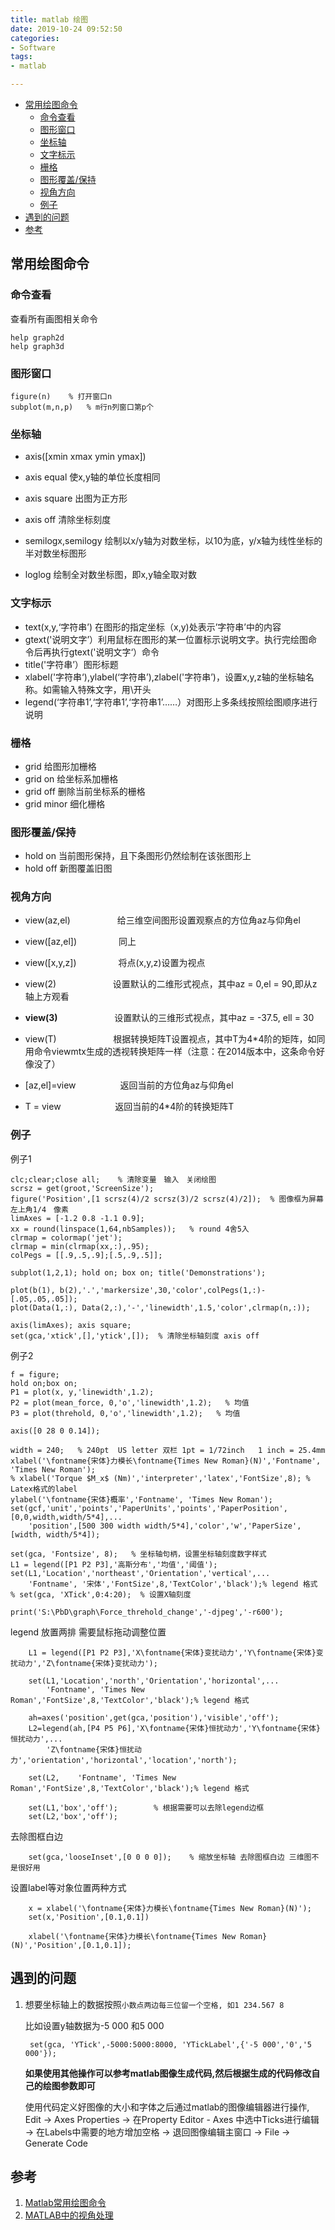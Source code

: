 ```yaml
---
title: matlab 绘图
date: 2019-10-24 09:52:50
categories:
- Software
tags:
- matlab

---
```


<!-- @import "[TOC]" {cmd="toc" depthFrom=2 depthTo=3 orderedList=false} -->

<!-- code_chunk_output -->

- [常用绘图命令](#常用绘图命令)
  - [命令查看](#命令查看)
  - [图形窗口](#图形窗口)
  - [坐标轴](#坐标轴)
  - [文字标示](#文字标示)
  - [栅格](#栅格)
  - [图形覆盖/保持](#图形覆盖保持)
  - [视角方向](#视角方向)
  - [例子](#例子)
- [遇到的问题](#遇到的问题)
- [参考](#参考)

<!-- /code_chunk_output -->

## 常用绘图命令

### 命令查看
查看所有画图相关命令

    help graph2d
    help graph3d

### 图形窗口
    figure(n)    % 打开窗口n
    subplot(m,n,p)   % m行n列窗口第p个

### 坐标轴
- axis([xmin xmax ymin ymax])

- axis equal 使x,y轴的单位长度相同

- axis square 出图为正方形

- axis off 清除坐标刻度

- semilogx,semilogy 绘制以x/y轴为对数坐标，以10为底，y/x轴为线性坐标的半对数坐标图形

- loglog 绘制全对数坐标图，即x,y轴全取对数   

### 文字标示
- text(x,y,‘字符串’) 在图形的指定坐标（x,y)处表示’字符串’中的内容
- gtext('说明文字’）利用鼠标在图形的某一位置标示说明文字。执行完绘图命令后再执行gtext('说明文字‘）命令
- title('字符串’）图形标题
- xlabel('字符串‘),ylabel(‘字符串’),zlabel('字符串’)，设置x,y,z轴的坐标轴名称。如需输入特殊文字，用\开头
- legend(‘字符串1’,‘字符串1’,‘字符串1’……）对图形上多条线按照绘图顺序进行说明 

### 栅格
- grid 给图形加栅格
- grid on 给坐标系加栅格
- grid off 删除当前坐标系的栅格
- grid minor  细化栅格

### 图形覆盖/保持
- hold on 当前图形保持，且下条图形仍然绘制在该张图形上
- hold off 新图覆盖旧图 

### 视角方向

- view(az,el)                   给三维空间图形设置观察点的方位角az与仰角el

- view([az,el])                 同上

- view([x,y,z])                 将点(x,y,z)设置为视点

- view(2)                       设置默认的二维形式视点，其中az = 0,el = 90,即从z轴上方观看

- **view(3)**                       设置默认的三维形式视点，其中az = -37.5, ell = 30

- view(T)                       根据转换矩阵T设置视点，其中T为4*4阶的矩阵，如同用命令viewmtx生成的透视转换矩阵一样（注意：在2014版本中，这条命令好像没了）

- [az,el]=view                  返回当前的方位角az与仰角el

- T = view                      返回当前的4*4阶的转换矩阵T

### 例子

例子1
   
    clc;clear;close all;    % 清除变量　输入　关闭绘图
    scrsz = get(groot,'ScreenSize');
    figure('Position',[1 scrsz(4)/2 scrsz(3)/2 scrsz(4)/2]);  % 图像框为屏幕左上角1/4　像素
    limAxes = [-1.2 0.8 -1.1 0.9];
    xx = round(linspace(1,64,nbSamples));   % round 4舍5入
    clrmap = colormap('jet');
    clrmap = min(clrmap(xx,:),.95);
    colPegs = [[.9,.5,.9];[.5,.9,.5]];

    subplot(1,2,1); hold on; box on; title('Demonstrations');
    
    plot(b(1), b(2),'.','markersize',30,'color',colPegs(1,:)-[.05,.05,.05]);
    plot(Data(1,:), Data(2,:),'-','linewidth',1.5,'color',clrmap(n,:));
    
    axis(limAxes); axis square; 
    set(gca,'xtick',[],'ytick',[]);  % 清除坐标轴刻度 axis off

例子2

    f = figure;
    hold on;box on;
    P1 = plot(x, y,'linewidth',1.2);
    P2 = plot(mean_force, 0,'o','linewidth',1.2);   % 均值
    P3 = plot(threhold, 0,'o','linewidth',1.2);   % 均值
    
    axis([0 28 0 0.14]);
    
    width = 240;   % 240pt  US letter 双栏 1pt = 1/72inch   1 inch = 25.4mm
    xlabel('\fontname{宋体}力模长\fontname{Times New Roman}(N)','Fontname', 'Times New Roman');
    % xlabel('Torque $M_x$ (Nm)','interpreter','latex','FontSize',8); % Latex格式的label
    ylabel('\fontname{宋体}概率','Fontname', 'Times New Roman');
    set(gcf,'unit','points','PaperUnits','points','PaperPosition',[0,0,width,width/5*4],...
        'position',[500 300 width width/5*4],'color','w','PaperSize',[width, width/5*4]);
    
    set(gca, 'Fontsize', 8);   % 坐标轴句柄，设置坐标轴刻度数字样式
    L1 = legend([P1 P2 P3],'高斯分布','均值','阈值');
    set(L1,'Location','northeast','Orientation','vertical',...
        'Fontname', '宋体','FontSize',8,'TextColor','black');% legend 格式
    % set(gca, 'XTick',0:4:20);  % 设置X轴刻度
    
    print('S:\PbD\graph\Force_threhold_change','-djpeg','-r600');
    
legend 放置两排 需要鼠标拖动调整位置

    	L1 = legend([P1 P2 P3],'X\fontname{宋体}变扰动力','Y\fontname{宋体}变扰动力','Z\fontname{宋体}变扰动力');
    
    	set(L1,'Location','north','Orientation','horizontal',...
    	    'Fontname', 'Times New Roman','FontSize',8,'TextColor','black');% legend 格式
    	
    	ah=axes('position',get(gca,'position'),'visible','off');
    	L2=legend(ah,[P4 P5 P6],'X\fontname{宋体}恒扰动力','Y\fontname{宋体}恒扰动力',...
    		'Z\fontname{宋体}恒扰动力','orientation','horizontal','location','north');
    	
    	set(L2,    'Fontname', 'Times New Roman','FontSize',8,'TextColor','black');% legend 格式
    	
    	set(L1,'box','off');		% 根据需要可以去除legend边框
    	set(L2,'box','off');
去除图框白边	

    	set(gca,'looseInset',[0 0 0 0]);   	% 缩放坐标轴 去除图框白边 三维图不是很好用
设置label等对象位置两种方式

    	x = xlabel('\fontname{宋体}力模长\fontname{Times New Roman}(N)');
    	set(x,'Position',[0.1,0.1])
    	
    	xlabel('\fontname{宋体}力模长\fontname{Times New Roman}(N)','Position',[0.1,0.1]);

## 遇到的问题
1. 想要坐标轴上的数据按照`小数点两边每三位留一个空格, 如1 234.567 8`
    
    比如设置y轴数据为-5 000 和5 000
    
        set(gca, 'YTick',-5000:5000:8000, 'YTickLabel',{'-5 000','0','5 000'});
    **如果使用其他操作可以参考matlab图像生成代码,然后根据生成的代码修改自己的绘图参数即可**

    使用代码定义好图像的大小和字体之后通过matlab的图像编辑器进行操作,
    Edit -> Axes Properties -> 在Property Editor - Axes 中选中Ticks进行编辑
    -> 在Labels中需要的地方增加空格 -> 退回图像编辑主窗口 -> File -> Generate Code

## 参考
1. [Matlab常用绘图命令](https://blog.csdn.net/weixin_38452468/article/details/90171772)
2. [MATLAB中的视角处理](https://blog.csdn.net/seamanj/article/details/35790359)     